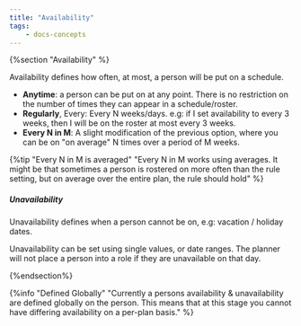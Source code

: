 ```yaml
---
title: "Availability"
tags: 
    - docs-concepts
---
```


{%section "Availability" %}

Availability defines how often, at most, a person will be put on a schedule.  

- **Anytime**: a person can be put on at any point. There is no restriction on the number of times they can appear in a schedule/roster.
- **Regularly**, Every: Every N weeks/days. e.g: if I set availability to every 3 weeks, then I will be on the roster at most every 3 weeks.
- **Every N in M**: A slight modification of the previous option, where you can be on "on average" N times over a period of M weeks. 

{%tip "Every N in M is averaged" "Every N in M works using averages. It might be that sometimes a person is rostered on more often than the rule setting, but on average over the entire plan, the rule should hold" %}

##### Unavailability

Unavailability defines when a person cannot be on, e.g: vacation / holiday dates.

Unavailability can be set using single values, or date ranges. 
The planner will not place a person into a role if they are unavailable on that day.  

{%endsection%}

{%info "Defined Globally" "Currently a persons availability & unavailability are defined globally on the person. This means that at this stage you cannot have differing availability on a per-plan basis." %}
